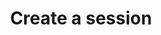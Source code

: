 ---
content-type: "api-endpoint"
endpoint: "sessions"
key: "create-a-session"
version: "3"
order: 1


title: "Create a session"
method: "post"
short-url: |
  /v{{ object.version }}{{ object.endpoint-url }}/ephemeral
full-url: |
  {{ api.base-url }}{{ endpoint.short-url | flatify }}
description: "{{ api.core-objects.session.create.description }}"

returns: "A [Session object]({{ api.core-objects.sessions.object }})."

examples:
  - type: "request"
    language: ""
    code: |
      curl -X {{ endpoint.method | upcase }} {{ endpoint.full-url | flatify | strip_newlines }}
           -H "Authorization: Bearer <ACCESS_TOKEN>" 
           -H "Content-Type: application/json"

  - type: "response"
    language: "json"
    code: |
      {
        "ephemeral_token":"<EPHEMERAL_TOKEN>"
      }

---